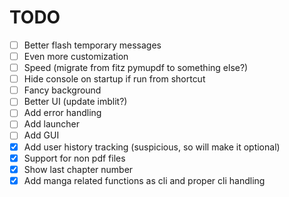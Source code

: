 # TODO

- [ ] Better flash temporary messages
- [ ] Even more customization
- [ ] Speed (migrate from fitz pymupdf to something else?)
- [ ] Hide console on startup if run from shortcut
- [ ] Fancy background
- [ ] Better UI (update imblit?)
- [ ] Add error handling
- [ ] Add launcher
- [ ] Add GUI
- [x] Add user history tracking (suspicious, so will make it optional)
- [x] Support for non pdf files
- [x] Show last chapter number
- [x] Add manga related functions as cli and proper cli handling
